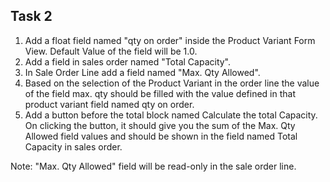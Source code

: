 Task 2
--------------------------

1. Add a float field named "qty on order" inside the Product Variant Form View. Default Value of the field will be 1.0.
2. Add a field in sales order named "Total Capacity".
3. In Sale Order Line add a field named "Max. Qty Allowed".
4. Based on the selection of the Product Variant in the order line the value of the field max. qty should be filled with the value defined in that product variant field named qty on order.
5. Add a button before the total block named Calculate the total Capacity. On clicking the button, it should give you the sum of the Max. Qty Allowed field
   values and should be shown in the field named Total Capacity in sales order.

Note: "Max. Qty Allowed" field will be read-only in the sale order line.
